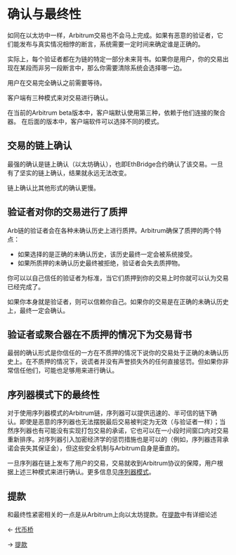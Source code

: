 # 确认与最终性


如同在以太坊中一样，Arbitrum交易也不会马上完成。如果有恶意的验证者，它们能发布与真实情况相悖的断言，系统需要一定时间来确定谁是正确的。

实际上，每个验证者都在为链的特定一部分未来背书。如果你是用户，你的交易出现在某段而非另一段断言中，那么你需要清除系统会选择哪一边。

用户在交易完全确认之前需要等待。

客户端有三种模式来对交易进行确认。

在当前的Arbitrum beta版本中，客户端默认使用第三种，依赖于他们连接的聚合器。
在后面的版本中，客户端软件可以选择不同的模式。

## 交易的链上确认
最强的确认是链上确认（以太坊确认），也即EthBridge合约确认了该交易。一旦有了坚实的链上确认，结果就永远无法改变。

链上确认比其他形式的确认更慢。

## 验证者对你的交易进行了质押
Arb链的验证者会在各种未确认历史上进行质押。Arbitrum确保了质押的两个特点：
* 如果选择的是正确的未确认历史，该历史最终一定会被系统接受。
* 如果所质押的未确认历史最终被拒绝，验证者会失去质押物。

你可以以自己信任的验证者为标准，当它们质押到你的交易上时你就可以认为交易已经完成了。

如果你本身就是验证者，则可以信赖你自己。如果你的交易是在正确的未确认历史上，最终一定会确认。

## 验证者或聚合器在不质押的情况下为交易背书
最弱的确认形式是你信任的一方在不质押的情况下说你的交易处于正确的未确认历史上。在不质押的情况下，说谎者并没有声誉损失外的任何直接惩罚。但如果你非常信任他们，可能也足够用来进行确认。

## 序列器模式下的最终性
对于使用序列器模式的Arbitrum链，序列器可以提供迅速的、半可信的链下确认。即使是恶意的序列器也无法摆脱最后交易被判定为无效（与验证者一样）；当然序列器也有可能没有实现打包交易的承诺，它也可以在一小段时间窗口内对交易重新排序。对序列器引入加密经济学的惩罚措施也是可以的（例如，序列器违背承诺会丧失其保证金），但这些安全机制与Arbitrum自身是垂直的。

一旦序列器在链上发布了用户的交易，交易就收到Arbitrum协议的保障，用户根据上述三种模式来进行确认。更多信息见[序列器模式](../深入理解协议/洞悉Arbitrum.md#序列器模式)。

## 提款
和最终性紧密相关的一点是从Arbitrum上向以太坊提款。在[提款](提款.md)中有详细论述


← [代币桥](./代币桥.md) 

→ [提款](./提款.md)











